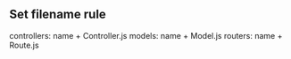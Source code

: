## Set filename rule
controllers: name + Controller.js
models: name + Model.js
routers: name + Route.js




